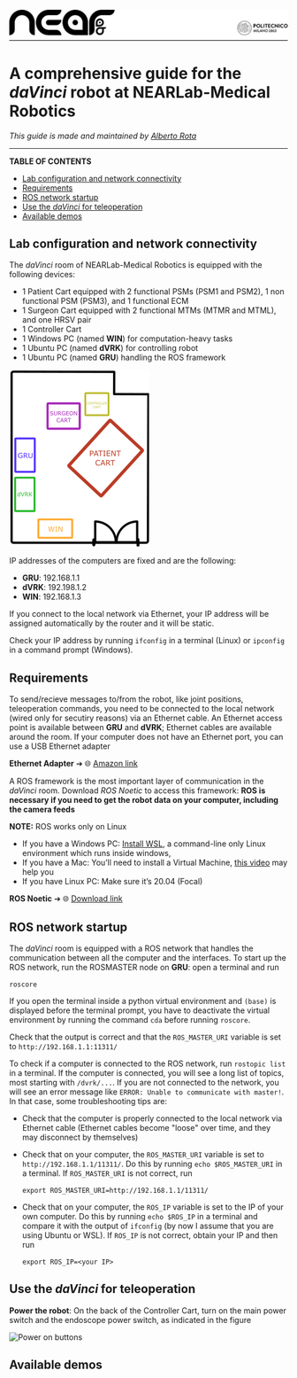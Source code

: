 <p align="center"> 
<a>
<picture>
  <source media="(prefers-color-scheme: dark)" srcset="images/banner_light.png">
  <img alt="NEARLab" src="images/banner_dark.png"> 
</picture>
</a> </p>

# A comprehensive guide for the *daVinci* robot at NEARLab-Medical Robotics
*This guide is made and maintained by [Alberto Rota](https://nearlab.polimi.it/medical/alberto-rota/)*
***

**TABLE OF CONTENTS**
- [Lab configuration and network connectivity](#lab-configuration-and-network-connectivity)
- [Requirements](#requirements)
- [ROS network startup](#ros-network-startup)
- [Use the *daVinci* for teleoperation](#use-the-davinci-for-teleoperation)
- [Available demos](#available-demos)

## Lab configuration and network connectivity
The *daVinci* room of NEARLab-Medical Robotics is equipped with the following devices:
- 1 Patient Cart equipped with 2 functional PSMs (PSM1 and PSM2), 1 non functional PSM (PSM3), and 1 functional ECM
- 1 Surgeon Cart equipped with 2 functional MTMs (MTMR and MTML), and one HRSV pair
- 1 Controller Cart
- 1 Windows PC (named **WIN**) for computation-heavy tasks
- 1 Ubuntu PC (named **dVRK**) for controlling robot
- 1 Ubuntu PC (named **GRU**) handling the ROS framework
  
![room_map](images/room_map.png)

IP addresses of the computers are fixed and are the following:
- **GRU**: 192.168.1.1
- **dVRK**: 192.198.1.2
- **WIN**: 192.168.1.3
  
If you connect to the local network via Ethernet, your IP address will be assigned automatically by the router and it will be static. 

Check your IP address by running `ifconfig` in a terminal (Linux) or `ipconfig` in a command prompt (Windows).  

## Requirements 

To send/recieve messages to/from the robot, like joint positions, teleoperation commands, you need to be connected to the local network (wired only for secutiry reasons) via an Ethernet cable. An Ethernet access point is available between **GRU** and **dVRK**; Ethernet cables are available around the room. If your computer does not have an Ethernet port, you can use a USB Ethernet adapter

 **Ethernet Adapter** ➔  🌐 [Amazon link](https://www.amazon.it/s?k=ethernet+usb+c&sprefix=ethern%2Caps%2C183&ref=nb_sb_ss_ts-doa-p_3_6)

A ROS framework is the most important layer of communication in the *daVinci* room. Download *ROS Noetic* to access this framework: **ROS is necessary if you need to get the robot data on your computer, including the camera feeds**

**NOTE:** ROS works only on Linux
* If you have a Windows PC: [Install WSL](https://learn.microsoft.com/en-us/windows/wsl/install), a command-line only Linux environment which runs inside windows, 
* If you have a Mac: You’ll need to install a Virtual Machine, [this video](https://www.youtube.com/watch?v=Hzji7w882OY) may help you 
* If you have Linux PC: Make sure it’s 20.04 (Focal)
  
**ROS Noetic** ➔ 🌐 [Download link](http://wiki.ros.org/noetic/Installation/Ubuntu)


## ROS network startup
The *daVinci* room is equipped with a ROS network that handles the communication between all the computer and the interfaces. 
To start up the ROS network, run the ROSMASTER node on **GRU**: open a terminal and run 
```
roscore
```

If you open the terminal inside a python virtual environment and `(base)` is displayed before the terminal prompt, you have to deactivate the virtual environment by running the command `cda` before running `roscore`.

Check that the output is correct and that the `ROS_MASTER_URI` variable is set to `http://192.168.1.1:11311/`

To check if a computer is connected to the ROS network, run `rostopic list` in a terminal. If the computer is connected, you will see a long list of topics, most starting with `/dvrk/...`. 
If you are not connected to the network, you will see an error message like `ERROR: Unable to communicate with master!`. In that case, some troubleshooting tips are:
- Check that the computer is properly connected to the local network via Ethernet cable (Ethernet cables become "loose" over time, and they may disconnect by themselves)
- Check that on your computer, the `ROS_MASTER_URI` variable is set to `http://192.168.1.1/11311/`. Do this by running `echo $ROS_MASTER_URI` in a terminal.
  If `ROS_MASTER_URI` is not correct, run 
  ```
  export ROS_MASTER_URI=http://192.168.1.1/11311/ 
  ```

- Check that on your computer, the `ROS_IP` variable is set to the IP of your own computer. Do this by running `echo $ROS_IP` in a terminal and compare it with the output of `ifconfig` (by now I assume that you are using Ubuntu or WSL). If `ROS_IP` is not correct, obtain your IP and then run 
  ```
  export ROS_IP=<your IP> 
  ```

## Use the *daVinci* for teleoperation

**Power the robot**: On the back of the Controller Cart, turn on the main power switch and the endoscope power switch, as indicated in the figure

![Power on buttons]() 



## Available demos